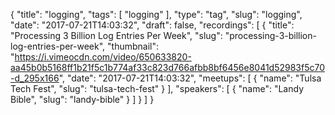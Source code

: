 {
  "title": "logging",
  "tags": [
    "logging"
  ],
  "type": "tag",
  "slug": "logging",
  "date": "2017-07-21T14:03:32",
  "draft": false,
  "recordings": [
    {
      "title": "Processing 3 Billion Log Entries Per Week",
      "slug": "processing-3-billion-log-entries-per-week",
      "thumbnail": "https://i.vimeocdn.com/video/650633820-aa45b0b5168ff1b21f5c1b774af33c823d766afbb8bf6456e8041d52983f5c70-d_295x166",
      "date": "2017-07-21T14:03:32",
      "meetups": [
        {
          "name": "Tulsa Tech Fest",
          "slug": "tulsa-tech-fest"
        }
      ],
      "speakers": [
        {
          "name": "Landy Bible",
          "slug": "landy-bible"
        }
      ]
    }
  ]
}